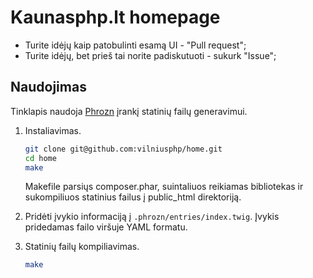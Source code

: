 Kaunasphp.lt homepage
======================

* Turite idėjų kaip patobulinti esamą UI - "Pull request";
* Turite idėjų, bet prieš tai norite padiskutuoti - sukurk "Issue";

Naudojimas
----------

Tinklapis naudoja [Phrozn](https://github.com/farazdagi/phrozn) įrankį statinių failų generavimui.

1. Instaliavimas.

    ``` sh
    git clone git@github.com:vilniusphp/home.git
    cd home
    make
    ```

    Makefile parsiųs composer.phar, suintaliuos reikiamas bibliotekas ir sukompiliuos statinius failus į public_html direktoriją.


2. Pridėti įvykio informaciją į `.phrozn/entries/index.twig`. Įvykis pridedamas failo viršuje YAML formatu.

3. Statinių failų kompiliavimas.

    ``` sh
    make
    ```
